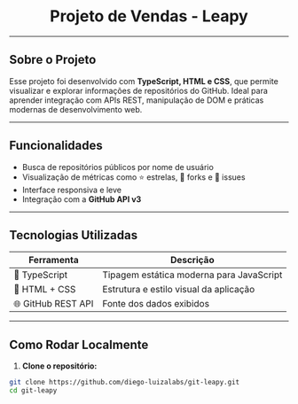 <h1 align="center"> Projeto de Vendas - Leapy </h1>

---

## Sobre o Projeto

Esse projeto foi desenvolvido com **TypeScript, HTML e CSS**, que permite visualizar e explorar informações de repositórios do GitHub. Ideal para aprender integração com APIs REST, manipulação de DOM e práticas modernas de desenvolvimento web.

---

##  Funcionalidades

-  Busca de repositórios públicos por nome de usuário
-  Visualização de métricas como ⭐ estrelas, 🍴 forks e 🐛 issues
-  Interface responsiva e leve
-  Integração com a **GitHub API v3**

---

##  Tecnologias Utilizadas

| Ferramenta | Descrição |
|------------|-----------|
| 🧩 TypeScript | Tipagem estática moderna para JavaScript |
| 🎨 HTML + CSS | Estrutura e estilo visual da aplicação |
| 🌐 GitHub REST API | Fonte dos dados exibidos |

---

##  Como Rodar Localmente

1. **Clone o repositório:**

```bash
git clone https://github.com/diego-luizalabs/git-leapy.git
cd git-leapy
